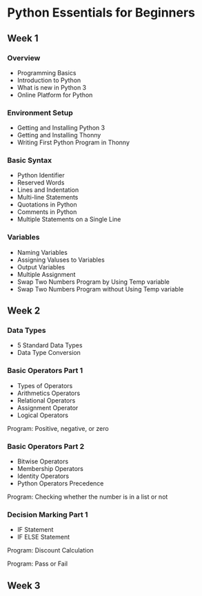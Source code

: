 # Python Essentials for Beginners

## Week 1

### Overview

- Programming Basics
- Introduction to Python
- What is new in Python 3
- Online Platform for Python

### Environment Setup

- Getting and Installing Python 3
- Getting and Installing Thonny
- Writing First Python Program in Thonny

### Basic Syntax

- Python Identifier
- Reserved Words
- Lines and Indentation
- Multi-line Statements
- Quotations in Python
- Comments in Python
- Multiple Statements on a Single Line

### Variables

- Naming Variables
- Assigning Valuses to Variables
- Output Variables
- Multiple Assignment
- Swap Two Numbers Program by Using Temp variable
- Swap Two Numbers Program without Using Temp variable

## Week 2

### Data Types

- 5 Standard Data Types
- Data Type Conversion

### Basic Operators Part 1

- Types of Operators
- Arithmetics Operators
- Relational Operators
- Assignment Operator
- Logical Operators

Program: Positive, negative, or zero

### Basic Operators Part 2

- Bitwise Operators
- Membership Operators
- Identity Operators
- Python Operators Precedence

Program: Checking whether the number is in a list or not

### Decision Marking Part 1

- IF Statement
- IF ELSE Statement

Program: Discount Calculation 

Program: Pass or Fail

## Week 3



